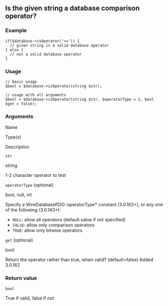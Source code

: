 Is the given string a database comparison operator?
---------------------------------------------------

### Example

    if($database->isOperator('>=')) {
      // given string is a valid database operator
    } else {
      // not a valid database operator
    }

### Usage

    // basic usage
    $bool = $database->isOperator(string $str);
    
    // usage with all arguments
    $bool = $database->isOperator(string $str, $operatorType = 2, bool $get = false);

### Arguments

Name

Type(s)

Description

`str`

string

1-2 character operator to test

`operatorType` (optional)

bool, null, int

Specify a WireDatabasePDO::operatorType\* constant (3.0.162+), or any one of the following (3.0.143+):

*   `NULL`: allow all operators (default value if not specified)
*   `FALSE`: allow only comparison operators
*   `TRUE`: allow only bitwise operators

`get` (optional)

bool

Return the operator rather than true, when valid? (default=false) Added 3.0.162

### Return value

`bool`

True if valid, false if not

